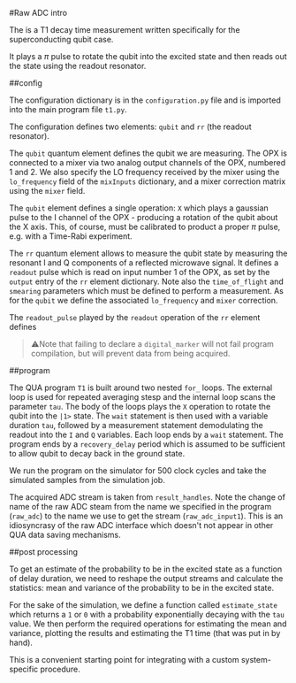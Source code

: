 #Raw ADC intro

The is a T1 decay time measurement written specifically for the 
superconducting qubit case. 

It plays a $\pi$ pulse to rotate the qubit into the excited state 
and then reads out the state using the readout resonator.
 
##config

The configuration dictionary is in the `configuration.py` file and is imported into the main program file 
`t1.py`. 
 
The configuration defines two elements: `qubit` and `rr` (the readout
resonator). 

The `qubit` quantum element defines the qubit we are measuring. The OPX is connected to 
a mixer via two analog output channels of the OPX, numbered 1 and 2. We also 
specify the LO frequency received by the mixer using the `lo_frequency` field of the `mixInputs`
dictionary, and a mixer correction matrix using the `mixer` field. 

The `qubit` element defines a single operation: `X` which plays a gaussian pulse to the 
I channel of the OPX - producing a rotation of the qubit about the X axis. 
This, of course, must be calibrated to product a proper $\pi$ pulse, e.g. with a 
Time-Rabi experiment.

The `rr` quantum element allows to measure the qubit state by measuring the resonant
I and Q components of a reflected microwave signal.
It defines a `readout` pulse which is read on input number 1 of the OPX, 
as set by the `output` entry of the `rr` element dictionary.
Note also the `time_of_flight` and `smearing` parameters which must 
be defined to perform a measurement. As for the `qubit` we define the associated
`lo_frequency` and `mixer` correction. 

The `readout_pulse` played by the `readout` operation of the `rr` element defines  
> ⚠️Note that failing to declare a `digital_marker` will not fail program compilation, 
but will prevent data from being acquired. 

##program 

The QUA program `T1` is built around two nested `for_` loops. The external 
loop is used for repeated averaging stesp and the internal loop scans the parameter `tau`.
The body of the loops plays the `X` operation to rotate the qubit into the `|1>` 
state. The `wait` statement is then used with a variable duration `tau`, followed by 
a measurement statement demodulating the readout into the `I` and `Q` variables. 
Each loop ends by a `wait` statement.
The program ends by a `recovery_delay` period which is assumed to be sufficient 
to allow qubit to decay back in the ground state.  


We run the program on the simulator for 500 clock cycles and 
take the simulated samples from the simulation job.

The acquired ADC stream is taken from `result_handles`. 
Note the change of name of the raw ADC steam from the name 
we specified in the program (`raw_adc`) to the name we use to 
get the stream (`raw_adc_input1`). This is an idiosyncrasy of the
raw ADC interface which doesn't not appear in other QUA data saving 
mechanisms.
   
##post processing

To get an estimate of the probability to be in the excited state as a function of delay duration, 
we need to reshape the output streams and calculate the statistics: mean and variance of the 
probability to be in the excited state.

For the sake of the simulation, we define a function called `estimate_state` which returns 
a `1` or `0` with a probability exponentially decaying with the `tau` value. 
We then perform the required operations for estimating the mean and variance, 
plotting the results and estimating the T1 time (that was put in by hand).

This is a convenient starting point for integrating with a custom system-specific procedure. 